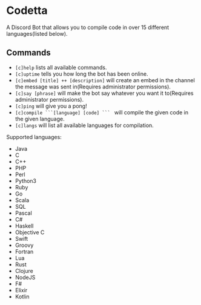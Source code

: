 # Codetta
A Discord Bot that allows you to compile code in over 15 different languages(listed below).
## Commands
- ``[c]help`` lists all available commands.
- ``[c]uptime`` tells you how long the bot has been online.
- ``[c]embed [title] ++ [description]`` will create an embed in the channel the message was sent in(Requires administrator permissions).
- ``[c]say [phrase]`` will make the bot say whatever you want it to(Requires administrator permissions).
- ``[c]ping`` will give you a pong!
- ``[c]compile ```[language] [code] ``` `` will compile the given code in the given language.
- ``[c]langs`` will list all available languages for compilation.

Supported languages:
- Java
- C
- C++
- PHP
- Perl
- Python3
- Ruby
- Go
- Scala
- SQL
- Pascal
- C#
- Haskell
- Objective C
- Swift
- Groovy
- Fortran
- Lua
- Rust
- Clojure
- NodeJS
- F#
- Elixir
- Kotlin
